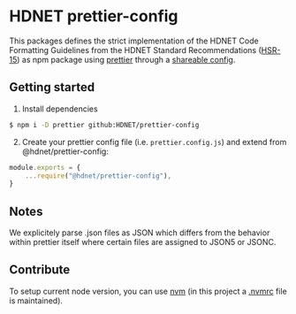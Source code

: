 # HDNET prettier-config

This packages defines the strict implementation of the HDNET Code Formatting Guidelines
from the HDNET Standard Recommendations
([HSR-15](https://wiki.hdnet.de/display/OPS/HSR-15%3A+Code-Formatierung)) as npm package
using [prettier](https://prettier.io)
through a [shareable config](https://prettier.io/docs/en/configuration.html#sharing-configurations).


## Getting started

1. Install dependencies
```bash
$ npm i -D prettier github:HDNET/prettier-config
```

2. Create your prettier config file (i.e. `prettier.config.js`) and extend from @hdnet/prettier-config:
```javascript
module.exports = {
    ...require("@hdnet/prettier-config"),
}
```

## Notes
We explicitely parse .json files as JSON which differs from the behavior within prettier itself where certain files are assigned to JSON5 or JSONC.

## Contribute

To setup current node version, you can use [nvm](https://github.com/nvm-sh/nvm)
(in this project a [.nvmrc](./.nvmrc) file is maintained).
